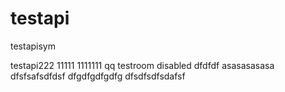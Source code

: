 # testapi
testapisym

testapi222
11111
1111111
qq
testroom disabled
dfdfdf
asasasasasa
dfsfsafsdfdsf
dfgdfgdfgdfg
dfsdfsdfsdafsf
